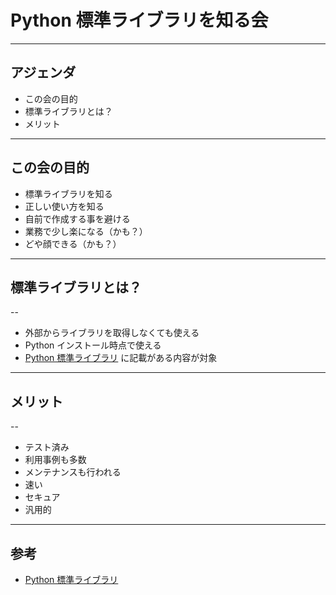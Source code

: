 <style type="text/css">
  .reveal h1,
  .reveal h2,
  .reveal h3,
  .reveal h4,
  .reveal h5,
  .reveal h6 {
    text-transform: none;
  }
</style>

# Python 標準ライブラリを知る会

---

## アジェンダ

- この会の目的
- 標準ライブラリとは？
- メリット

---

## この会の目的

- 標準ライブラリを知る
- 正しい使い方を知る
- 自前で作成する事を避ける
- 業務で少し楽になる（かも？）
- どや顔できる（かも？）

---

## 標準ライブラリとは？

--

- 外部からライブラリを取得しなくても使える
- Python インストール時点で使える
- [Python 標準ライブラリ](https://docs.python.org/ja/3/library/index.html) に記載がある内容が対象

---

## メリット

--

- テスト済み
- 利用事例も多数
- メンテナンスも行われる
- 速い
- セキュア
- 汎用的

---

## 参考

- [Python 標準ライブラリ](https://docs.python.org/ja/3/library/index.html)
